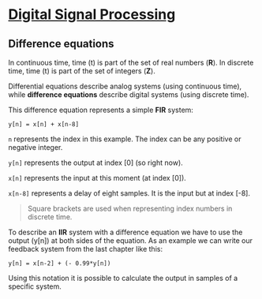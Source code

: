 # [Digital Signal Processing](index.md)

## Difference equations

In continuous time, time (t) is part of the set of real numbers (**R**).
In discrete time, time (t) is part of the set of integers (**Z**).

Differential equations describe analog systems (using continuous time), while **difference equations** describe digital systems (using discrete time). 

This difference equation represents a simple **FIR** system:


`y[n] = x[n] + x[n-8]`


`n` represents the index in this example. The index can be any positive or negative integer.

`y[n]` represents the output at index [0] (so right now).

`x[n]` represents the input at this moment (at index [0]).

`x[n-8]` represents a delay of eight samples. It is the input but at index [-8].


> Square brackets are used when representing index numbers in discrete time.


To describe an **IIR** system with a difference equation we have to use the output (y[n]) at both sides of the equation. As an example we can write our feedback system from the last chapter like this:

`y[n] = x[n-2] + (- 0.99*y[n])`

Using this notation it is possible to calculate the output in samples of a specific system.